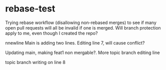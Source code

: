 # rebase-test

Trying rebase workflow (disallowing non-rebased merges) to see if many open pull requests will all be invalid if one is merged.
Will branch protection apply to me, even though I created the repo?

nnewline
Main is adding two lines. Editing line 7, will cause conflict?

Updating main, making feat1 non mergable?. More topic branch editing line

topic branch writing on line 8
